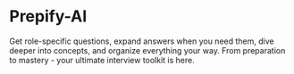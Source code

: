 # Prepify-AI
Get role-specific questions, expand answers when you need them, dive deeper into concepts, and organize everything your way. From preparation to mastery - your ultimate interview toolkit is here.
